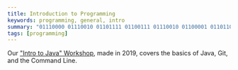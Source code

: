 ```yaml
---
title: Introduction to Programming
keywords: programming, general, intro
summary: "01110000 01110010 01101111 01100111 01110010 01100001 01101101 01101101 01101001 01101110 01100111"
tags: [programming]
---
```


Our ["Intro to Java" Workshop](https://docs.google.com/presentation/d/1lbRtThma51MtxJe8xr0eEvHgs1JqwC6S5PMEWdlA76U/edit#slide=id.p), made in 2019, covers the basics of Java, Git, and the Command Line.
